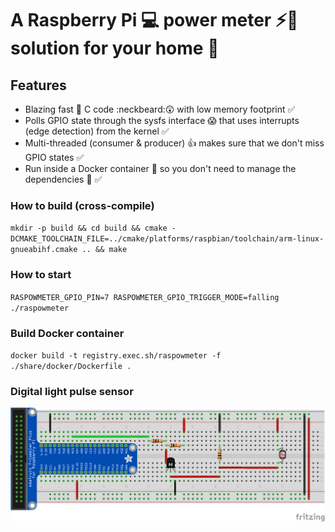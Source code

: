 # A Raspberry Pi :computer: power meter :zap::electric_plug: solution for your home :house_with_garden:

## Features
* Blazing fast :dizzy: C code :neckbeard::astonished: with low memory footprint :white_check_mark:
* Polls GPIO state through the sysfs interface :scream: that uses interrupts (edge detection) from the kernel :white_check_mark:
* Multi-threaded (consumer & producer) :thumbsup: makes sure that we don't miss GPIO states :white_check_mark:
* Run inside a Docker container :whale: so you don't need to manage the dependencies :raised_hands: :white_check_mark:

### How to build (cross-compile)
`mkdir -p build && cd build && cmake -DCMAKE_TOOLCHAIN_FILE=../cmake/platforms/raspbian/toolchain/arm-linux-gnueabihf.cmake .. && make`

### How to start
`RASPOWMETER_GPIO_PIN=7 RASPOWMETER_GPIO_TRIGGER_MODE=falling ./raspowmeter `

### Build Docker container
`docker build -t registry.exec.sh/raspowmeter -f ./share/docker/Dockerfile .`

### Digital light pulse sensor
![alt text](https://raw.githubusercontent.com/hfreire/raspowmeter/master/share/fritzing/digital-light-pulse-sensor.png "Digital light pulse sensor in a breadboard")
